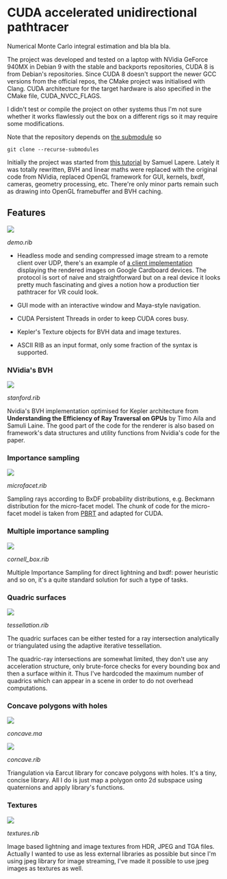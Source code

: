 # CUDA accelerated unidirectional pathtracer

Numerical Monte Carlo integral estimation and bla bla bla.

The project was developed and tested on a laptop with NVidia GeForce 940MX in Debian 9 with the stable and backports repositories, CUDA 8 is from Debian's repositories. Since CUDA 8 doesn't support the newer GCC versions from the official repos, the CMake project was initialised with Clang. CUDA architecture for the target hardware is also specified in the CMake file, CUDA_NVCC_FLAGS.

I didn't test or compile the project on other systems thus I'm not sure whether it works flawlessly out the box on a different rigs so it may require some modifications.

Note that the repository depends on [the submodule](https://github.com/mishurov/rib_lexer_parser) so
```shell
git clone --recurse-submodules
```

Initially the project was started from [this tutorial](http://raytracey.blogspot.ru/2015/10/gpu-path-tracing-tutorial-1-drawing.html) by Samuel Lapere. Lately it was totally rewritten, BVH and linear maths were replaced with the original code from NVidia, replaced OpenGL framework for GUI, kernels, bxdf, cameras, geometry processing, etc. There're only minor parts remain such as drawing into OpenGL framebuffer and BVH caching.

## Features
![](http://mishurov.co.uk/images/github/rt_pathtracer/vr.png)

*demo.rib*

* Headless mode and sending compressed image stream to a remote client over UDP, there's an example of [a client  implementation](https://github.com/mishurov/rt_client_android) displaying the rendered images on Google Cardboard devices. The protocol is sort of naive and straightforward but on a real device it looks pretty much fascinating and gives a notion how a production tier pathtracer for VR could look.

* GUI mode with an interactive window and Maya-style navigation.

* CUDA Persistent Threads in order to keep CUDA cores busy.

* Kepler's Texture objects for BVH data and image textures.

* ASCII RIB as an input format, only some fraction of the syntax is supported.

### NVidia's BVH
![](http://mishurov.co.uk/images/github/rt_pathtracer/stanford.png)

*stanford.rib*

Nvidia's BVH implementation optimised for Kepler architecture from **Understanding the Efficiency of Ray Traversal on GPUs** by Timo Aila and Samuli Laine. The good part of the code for the renderer is also based on framework's data structures and utility functions from Nvidia's code for the paper.

### Importance sampling
![](http://mishurov.co.uk/images/github/rt_pathtracer/microfacet.png)

*microfacet.rib*

Sampling rays according to BxDF probability distributions, e.g. Beckmann distribution for the micro-facet model. The chunk of code for the micro-facet model is taken from [PBRT](https://github.com/mmp/pbrt-v3) and adapted for CUDA.

### Multiple importance sampling
![](http://mishurov.co.uk/images/github/rt_pathtracer/cornell_box.png)

*cornell_box.rib*

Multiple Importance Sampling for direct lightning and bxdf: power heuristic and so on, it's a quite standard solution for such a type of tasks.

### Quadric surfaces
![](http://mishurov.co.uk/images/github/rt_pathtracer/tessellation.png)

*tessellation.rib*

The quadric surfaces can be either tested for a ray intersection analytically or triangulated using the adaptive iterative tessellation.

The quadric-ray intersections are somewhat limited, they don't use any acceleration structure, only brute-force checks for every bounding box and then a surface within it. Thus I've hardcoded the maximum number of quadrics which can appear in a scene in order to do not overhead computations.

### Concave polygons with holes
![](http://mishurov.co.uk/images/github/rt_pathtracer/concave_maya.png)

*concave.ma*

![](http://mishurov.co.uk/images/github/rt_pathtracer/concave.png)

*concave.rib*

Triangulation via Earcut library for concave polygons with holes. It's a tiny, concise library. All I do is just map a polygon onto 2d subspace using quaternions and apply library's functions.

### Textures
![](http://mishurov.co.uk/images/github/rt_pathtracer/textures.png)

*textures.rib*

Image based lightning and image textures from HDR, JPEG and TGA files. Actually I wanted to use as less external libraries as possible but since I'm using jpeg library for image streaming, I've made it possible to use jpeg images as textures as well.


